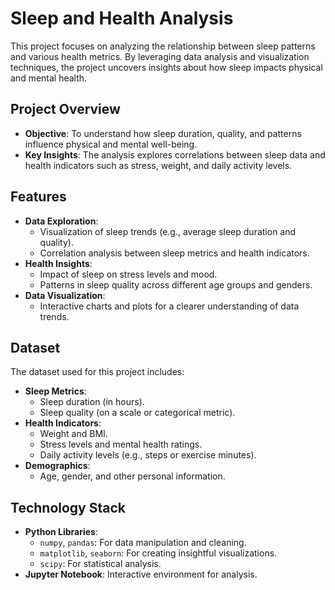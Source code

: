 # Sleep and Health Analysis

This project focuses on analyzing the relationship between sleep patterns and various health metrics. By leveraging data analysis and visualization techniques, the project uncovers insights about how sleep impacts physical and mental health.

## Project Overview

- **Objective**: To understand how sleep duration, quality, and patterns influence physical and mental well-being.
- **Key Insights**: The analysis explores correlations between sleep data and health indicators such as stress, weight, and daily activity levels.

## Features

- **Data Exploration**:
  - Visualization of sleep trends (e.g., average sleep duration and quality).
  - Correlation analysis between sleep metrics and health indicators.
- **Health Insights**:
  - Impact of sleep on stress levels and mood.
  - Patterns in sleep quality across different age groups and genders.
- **Data Visualization**:
  - Interactive charts and plots for a clearer understanding of data trends.

## Dataset

The dataset used for this project includes:
- **Sleep Metrics**:
  - Sleep duration (in hours).
  - Sleep quality (on a scale or categorical metric).
- **Health Indicators**:
  - Weight and BMI.
  - Stress levels and mental health ratings.
  - Daily activity levels (e.g., steps or exercise minutes).
- **Demographics**:
  - Age, gender, and other personal information.

## Technology Stack

- **Python Libraries**:
  - `numpy`, `pandas`: For data manipulation and cleaning.
  - `matplotlib`, `seaborn`: For creating insightful visualizations.
  - `scipy`: For statistical analysis.
- **Jupyter Notebook**: Interactive environment for analysis.
